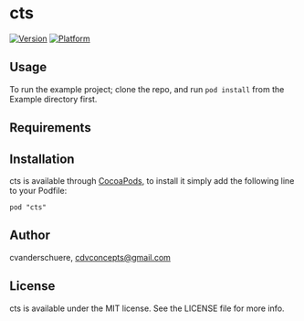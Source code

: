 # cts

[![Version](http://cocoapod-badges.herokuapp.com/v/cts/badge.png)](http://cocoadocs.org/docsets/cts)
[![Platform](http://cocoapod-badges.herokuapp.com/p/cts/badge.png)](http://cocoadocs.org/docsets/cts)

## Usage

To run the example project; clone the repo, and run `pod install` from the Example directory first.

## Requirements

## Installation

cts is available through [CocoaPods](http://cocoapods.org), to install
it simply add the following line to your Podfile:

    pod "cts"

## Author

cvanderschuere, cdvconcepts@gmail.com

## License

cts is available under the MIT license. See the LICENSE file for more info.

